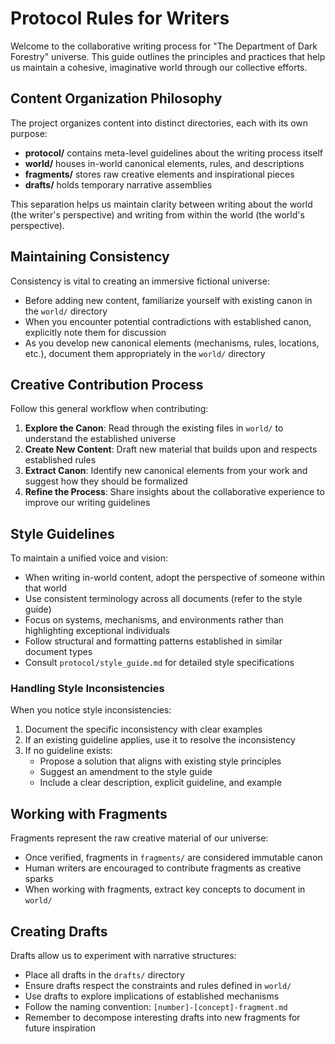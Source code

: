 # Protocol Rules for Writers

Welcome to the collaborative writing process for "The Department of Dark Forestry" universe. This guide outlines the principles and practices that help us maintain a cohesive, imaginative world through our collective efforts.

## Content Organization Philosophy

The project organizes content into distinct directories, each with its own purpose:

- **protocol/** contains meta-level guidelines about the writing process itself
- **world/** houses in-world canonical elements, rules, and descriptions
- **fragments/** stores raw creative elements and inspirational pieces
- **drafts/** holds temporary narrative assemblies

This separation helps us maintain clarity between writing about the world (the writer's perspective) and writing from within the world (the world's perspective).

## Maintaining Consistency

Consistency is vital to creating an immersive fictional universe:

- Before adding new content, familiarize yourself with existing canon in the `world/` directory
- When you encounter potential contradictions with established canon, explicitly note them for discussion
- As you develop new canonical elements (mechanisms, rules, locations, etc.), document them appropriately in the `world/` directory

## Creative Contribution Process

Follow this general workflow when contributing:

1. **Explore the Canon**: Read through the existing files in `world/` to understand the established universe
2. **Create New Content**: Draft new material that builds upon and respects established rules
3. **Extract Canon**: Identify new canonical elements from your work and suggest how they should be formalized
4. **Refine the Process**: Share insights about the collaborative experience to improve our writing guidelines

## Style Guidelines

To maintain a unified voice and vision:

- When writing in-world content, adopt the perspective of someone within that world
- Use consistent terminology across all documents (refer to the style guide)
- Focus on systems, mechanisms, and environments rather than highlighting exceptional individuals
- Follow structural and formatting patterns established in similar document types
- Consult `protocol/style_guide.md` for detailed style specifications

### Handling Style Inconsistencies

When you notice style inconsistencies:

1. Document the specific inconsistency with clear examples
2. If an existing guideline applies, use it to resolve the inconsistency
3. If no guideline exists:
   - Propose a solution that aligns with existing style principles
   - Suggest an amendment to the style guide
   - Include a clear description, explicit guideline, and example

## Working with Fragments

Fragments represent the raw creative material of our universe:

- Once verified, fragments in `fragments/` are considered immutable canon
- Human writers are encouraged to contribute fragments as creative sparks
- When working with fragments, extract key concepts to document in `world/`

## Creating Drafts

Drafts allow us to experiment with narrative structures:

- Place all drafts in the `drafts/` directory
- Ensure drafts respect the constraints and rules defined in `world/`
- Use drafts to explore implications of established mechanisms
- Follow the naming convention: `[number]-[concept]-fragment.md`
- Remember to decompose interesting drafts into new fragments for future inspiration
